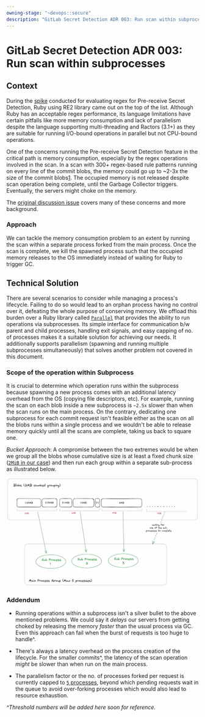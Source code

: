 ```yaml
---
owning-stage: "~devops::secure"
description: "GitLab Secret Detection ADR 003: Run scan within subprocess"
---
```


# GitLab Secret Detection ADR 003: Run scan within subprocesses

## Context

During the [spike](https://gitlab.com/gitlab-org/gitlab/-/issues/422574#note_1582015771) conducted for evaluating regex for Pre-receive Secret Detection, Ruby using RE2 library came out on the top of the list. Although Ruby has an acceptable regex performance, its language limitations have certain pitfalls like more memory consumption and lack of parallelism despite the language supporting multi-threading and Ractors (3.1+) as they are suitable for running I/O-bound operations in parallel but not CPU-bound operations.

One of the concerns running the Pre-receive Secret Detection feature in the critical path is memory consumption, especially by the regex operations involved in the scan. In a scan with 300+ regex-based rule patterns running on every line of the commit blobs, the memory could go up to ~2-3x the size of the commit blobs[1](https://gitlab.com/gitlab-org/gitlab/-/issues/422574#note_1582015771). The occupied memory is not released despite scan operation being complete, until the Garbage Collector triggers. Eventually, the servers might choke on the memory.

The [original discussion issue](https://gitlab.com/gitlab-org/gitlab/-/issues/430160) covers many of these concerns and more background.

### Approach

We can tackle the memory consumption problem to an extent by running the scan within a separate process forked from the main process. Once the scan is complete, we kill the spawned process such that the occupied memory releases to the OS immediately instead of waiting for Ruby to trigger GC.

## Technical Solution

There are several scenarios to consider while managing a process's lifecycle. Failing to do so would lead to an orphan process having no control over it, defeating the whole purpose of conserving memory. We offload this burden over a Ruby library called [`Parallel`](https://github.com/grosser/parallel) that provides the ability to run operations via subprocesses. Its simple interface for communication b/w parent and child processes, handling exit signals, and easy capping of no. of processes makes it a suitable solution for achieving our needs. It additionally supports parallelism (spawning and running multiple subprocesses simultaneously) that solves another problem not covered in this document.

### Scope of the operation within Subprocess

It is crucial to determine which operation runs within the subprocess because spawning a new process comes with an additional latency overhead from the OS (copying file descriptors, etc). For example, running the scan on each blob inside a new subprocess is `~2.5x` slower than when the scan runs on the main process. On the contrary, dedicating one subprocess for each commit request isn't feasible either as the scan on all the blobs runs within a single process and we wouldn't be able to release memory quickly until all the scans are complete, taking us back to square one.

*Bucket Approach*: A compromise between the two extremes would be when we group all the blobs whose cumulative size is at least a fixed chunk size ([`2MiB` in our case](https://gitlab.com/gitlab-org/gitlab/-/blob/5dfcf7431bfff25519c05a7e66c0cbb8d7b362be/gems/gitlab-secret_detection/lib/gitlab/secret_detection/scan.rb#L32)) and then run each group within a separate sub-process as illustrated below.

![Bucketed Subprocesses](../img/003_subprocess.jpg "Bucketed Subprocess by Fixed Chunk size")

### Addendum

- Running operations within a subprocess isn't a silver bullet to the above mentioned problems. We could say it *delays* our servers from getting choked by releasing the memory *faster* than the usual process via GC. Even this approach can fail when the burst of requests is too huge to handle^.

- There's always a latency overhead on the process creation of the lifecycle. For the smaller commits^, the latency of the scan operation *might* be slower than when run on the main process.

- The parallelism factor or the no. of processes forked per request is currently capped to [`5` processes](https://gitlab.com/gitlab-org/gitlab/-/blob/5dfcf7431bfff25519c05a7e66c0cbb8d7b362be/gems/gitlab-secret_detection/lib/gitlab/secret_detection/scan.rb#L29), beyond which pending requests wait in the queue to avoid over-forking processes which would also lead to resource exhaustion.

_^Threshold numbers will be added here soon for reference._
